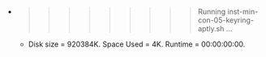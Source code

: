 * >>>>>>>>> Running inst-min-con-05-keyring-aptly.sh ...
  * Disk size = 920384K. Space Used = 4K. Runtime = 00:00:00:00.
